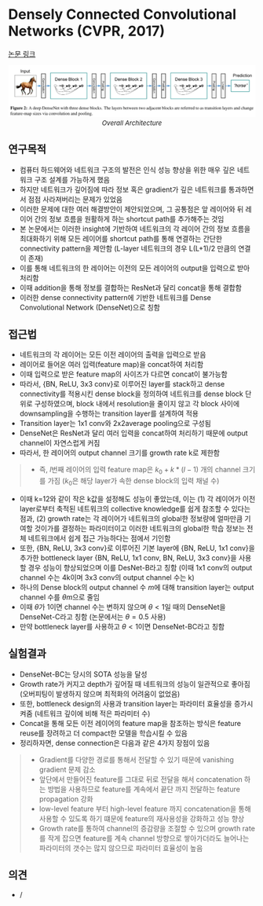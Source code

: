 # Densely Connected Convolutional Networks (CVPR, 2017)

[논문 링크](https://openaccess.thecvf.com/content_cvpr_2017/html/Huang_Densely_Connected_Convolutional_CVPR_2017_paper.html)

<p align="center">
    <img width="600" alt='fig1' src="./img/01_08_01.png?raw=true"></br>
    <em><font size=2>Overall Architecture</font></em>
</p>

## 연구목적
- 컴퓨터 하드웨어와 네트워크 구조의 발전은 인식 성능 향상을 위한 매우 깊은 네트워크 구조 설계를 가능하게 했음
- 하지만 네트워크가 깊어짐에 따라 정보 혹은 gradient가 깊은 네트워크를 통과하면서 점점 사라져버리는 문제가 있었음
- 이러한 문제에 대한 여러 해결방안이 제안되었으며, 그 공통점은 앞 레이어와 뒤 레이어 간의 정보 흐름을 원활하게 하는 shortcut path를 추가해주는 것임
- 본 논문에서는 이러한 insight에 기반하여 네트워크의 각 레이어 간의 정보 흐름을 최대화하기 위해 모든 레이어를 shortcut path를 통해 연결하는 간단한 connectivity pattern을 제안함 (L-layer 네트워크의 경우 L(L+1)/2 만큼의 연결이 존재)
- 이를 통해 네트워크의 한 레이어는 이전의 모든 레이어의 output을 입력으로 받아 처리함 
- 이때 addition을 통해 정보를 결합하는 ResNet과 달리 concat을 통해 결합함
- 이러한 dense connectivity pattern에 기반한 네트워크를 Dense Convolutional Network (DenseNet)으로 칭함

## 접근법
- 네트워크의 각 레이어는 모든 이전 레이어의 출력을 입력으로 받음
- 레이어로 들어온 여러 입력(feature map)을 concat하여 처리함
- 이때 입력으로 받은 feature map의 사이즈가 다르면 concat이 불가능함
- 따라서, {BN, ReLU, 3x3 conv}로 이루어진 layer를 stack하고 dense connectivity를 적용시킨 dense block을 정의하여 네트워크를 dense block 단위로 구성하였으며, block 내에서 resolution을 줄이지 않고 각 block 사이에 downsampling을 수행하는 transition layer를 설계하여 적용
- Transition layer는 1x1 conv와 2x2average pooling으로 구성됨
- DenseNet은 ResNet과 달리 여러 입력을 concat하여 처리하기 때문에 output channel이 자연스럽게 커짐
- 따라서, 한 레이어의 output channel 크기를 growth rate k로 제한함 
> - 즉, $l$번째 레이어의 입력 feature map은 $k_0+k*(l-1)$ 개의 channel 크기를 가짐 ($k_0$은 해당 layer가 속한 dense block의 입력 채널 수) 
- 이때 k=12와 같이 작은 k값을 설정해도 성능이 좋았는데, 이는 (1) 각 레이어가 이전 layer로부터 축적된 네트워크의 collective knowledge를 쉽게 참조할 수 있다는 점과, (2) growth rate는 각 레이어가 네트워크의 global한 정보량에 얼마만큼 기여할 것이가를 결정하는 파라미터이고 이러한 네트워크의 global한 학습 정보는 전체 네트워크에서 쉽게 접근 가능하다는 점에서 기인함
- 또한, {BN, ReLU, 3x3 conv}로 이루어진 기본 layer에 {BN, ReLU, 1x1 conv}을 추가한 bottleneck layer {BN, ReLU, 1x1 conv, BN, ReLU, 3x3 conv}을 사용할 경우 성능이 향상되었으며 이를 DesNet-B라고 칭함 (이때 1x1 conv의 output channel 수는 4k이며 3x3 conv의 output channel 수는 k)
- 하나의 Dense block의 output channel 수 $m$에 대해 transition layer는 output channel 수를 $\theta{m}$으로 줄임
- 이때 $\theta$가 1이면 channel 수는 변하지 않으며 $\theta<1$일 때의 DenseNet을 DenseNet-C라고 칭함 (논문에서는 $\theta=0.5$ 사용)
- 만약 bottleneck layer를 사용하고 $\theta<1$이면 DenseNet-BC라고 칭함

## 실험결과
- DenseNet-BC는 당시의 SOTA 성능을 달성
- Growth rate가 커지고 depth가 깊어질 때 네트워크의 성능이 일관적으로 좋아짐 (오버피팅이 발생하지 않으며 최적화의 어려움이 없었음)
- 또한, bottleneck design의 사용과 transition layer는 파라미터 효율성을 증가시켜줌 (네트워크 깊이에 비해 적은 파라미터 수)
- Concat을 통해 모든 이전 레이어의 feature map을 참조하는 방식은 feature reuse를 장려하고 더 compact한 모델을 학습시킬 수 있음
- 정리하자면, dense connection은 다음과 같은 4가지 장점이 있음
> - Gradient를 다양한 경로를 통해서 전달할 수 있기 때문에 vanishing gradient 문제 감소
> - 앞단에서 만들어진 feature를 그대로 뒤로 전달을 해서 concatenation 하는 방법을 사용하므로 feature를 계속에서 끝단 까지 전달하는 feature propagation 강화
> - low-level feature 부터 high-level feature 까지 concatenation을 통해 사용할 수 있도록 하기 떄문에 feature의 재사용성을 강화하고 성능 향상
> - Growth rate를 통하여 channel의 증감량을 조절할 수 있으며 growth rate를 작게 잡으면 feature를 계속 channel 방향으로 쌓아가더라도 늘어나는 파라미터의 갯수는 많지 않으므로 파라미터 효율성이 높음

## 의견
- /